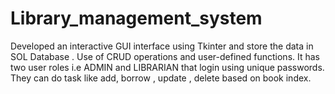 # Library_management_system
Developed an interactive GUI interface using Tkinter and store the data in  SOL Database . Use of CRUD operations and user-defined functions.
It has two user roles i.e ADMIN and LIBRARIAN that login using unique passwords. They can do task like add, borrow , update , delete based on book index.
